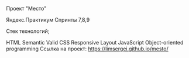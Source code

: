
Проект "Место"

Яндекс.Практикум Спринты 7,8,9

Стек технологий;

HTML Semantic Valid
CSS Responsive Layout
JavaScript Object-oriented programming
Ссылка на проект: https://limsergei.github.io/mesto/

